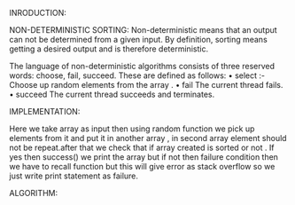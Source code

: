 INRODUCTION:

NON-DETERMINISTIC SORTING:
Non-deterministic means that an output can not be determined from a given input. 
By definition, sorting means getting a desired output and is therefore deterministic.


The language of non-deterministic algorithms consists of three reserved words: choose, fail, succeed. These are defined as follows:
•	select :- Choose up random elements from the array .
•	fail The current thread fails.
•	succeed The current thread succeeds and terminates. 


IMPLEMENTATION:

Here we take array as input then using random function we pick up elements from it and put it in another array ,
in second array element should not be repeat.after that we check that if array created is sorted or not .
If yes then success() we print the array but if not then failure condition then we have to recall function but this will give error as stack overflow so we just write print statement as failure.


ALGORITHM:




